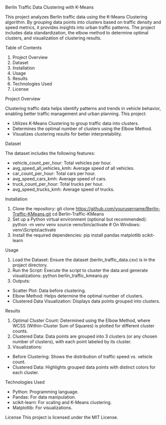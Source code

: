 Berlin Traffic Data Clustering with K-Means

This project analyzes Berlin traffic data using the K-Means Clustering algorithm. By grouping data points into clusters based on traffic density and speed metrics, it provides insights into urban traffic patterns. The project includes data standardization, the elbow method to determine optimal clusters, and visualization of clustering results.
 
Table of Contents
1.	Project Overview
2.	Dataset
3.	Installation
4.	Usage
5.	Results
6.	Technologies Used
7.	License
 
Project Overview

Clustering traffic data helps identify patterns and trends in vehicle behavior, enabling better traffic management and urban planning. This project:
-	Utilizes K-Means Clustering to group traffic data into clusters.
-	Determines the optimal number of clusters using the Elbow Method.
-	Visualizes clustering results for better interpretability.
 
Dataset

The dataset includes the following features:
-	vehicle_count_per_hour: Total vehicles per hour.
-	avg_speed_all_vehicles_kmh: Average speed of all vehicles.
-	car_count_per_hour: Total cars per hour.
-	avg_speed_cars_kmh: Average speed of cars.
-	truck_count_per_hour: Total trucks per hour.
-	avg_speed_trucks_kmh: Average speed of trucks.
 
Installation
1.	Clone the repository:
git clone https://github.com/yourusername/Berlin-Traffic-KMeans.git
cd Berlin-Traffic-KMeans
2.	Set up a Python virtual environment (optional but recommended):
python -m venv venv
source venv/bin/activate  # On Windows: venv\Scripts\activate
3.	Install the required dependencies:
pip install pandas matplotlib scikit-learn
 
Usage
1.	Load the Dataset: Ensure the dataset (berlin_traffic_data.csv) is in the project directory.
2.	Run the Script: Execute the script to cluster the data and generate visualizations:
python berlin_traffic_kmeans.py
3.	Outputs:
   -	Scatter Plot: Data before clustering.
   -	Elbow Method: Helps determine the optimal number of clusters.
   -	Clustered Data Visualization: Displays data points grouped into clusters.
 
Results
1.	Optimal Cluster Count: Determined using the Elbow Method, where WCSS (Within-Cluster Sum of Squares) is plotted for different cluster counts.
2.	Clustered Data: Data points are grouped into 3 clusters (or any chosen number of clusters), with each point labeled by its cluster.
3.	Visualizations:
   - Before Clustering: Shows the distribution of traffic speed vs. vehicle count.
   - Clustered Data: Highlights grouped data points with distinct colors for each cluster.
 
Technologies Used
-	Python: Programming language.
-	Pandas: For data manipulation.
-	scikit-learn: For scaling and K-Means clustering.
-	Matplotlib: For visualizations.
 
License
This project is licensed under the MIT License.
